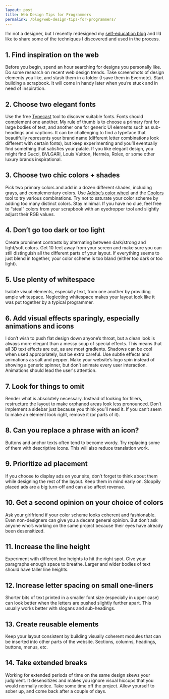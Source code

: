 ```yaml
---
layout: post
title: Web Design Tips for Programmers
permalink: /blog/web-design-tips-for-programmers/
---
```


I’m not a designer, but I recently redesigned my
[self-education blog](http://www.self-learner.com) and I’d like to share some
of the techniques I discovered and used in the process.

## 1. Find inspiration on the web

Before you begin, spend an hour searching for designs you personally like. Do
some research on recent web design trends. Take screenshots of design elements
you like, and stash them in a folder (I save them in Evernote). Start building
a scrapbook. It will come in handy later when you’re stuck and in need of
inspiration.

## 2. Choose two elegant fonts

Use the free [Typecast](https://typecast.com/) tool to discover suitable fonts.
Fonts should complement one another. My rule of thumb is to choose a primary
font for large bodies of text, and another one for generic UI elements such as
sub-headings and captions. It can be challenging to find a typeface that
beautifully represents your brand name (different letter combinations look
different with certain fonts), but keep experimenting and you’ll eventually
find something that satisfies your palate. If you like elegant design, you
might find Gucci, BVLGARI, Louis Vuitton, Hermès, Rolex, or some other luxury
brands inspirational.

## 3. Choose two chic colors + shades

Pick two primary colors and add in a dozen different shades, including grays,
and complementary colors. Use
[Adobe’s color wheel](https://color.adobe.com/create/color-wheel/) and
the [Coolors](https://coolors.co) tool to try various combinations. Try not to
saturate your color scheme by adding too many distinct colors. Stay minimal.
If you have no clue, feel free to “steal” colors from your scrapbook with an
eyedropper tool and slightly adjust their RGB values.

## 4. Don’t go too dark or too light

Create prominent contrasts by alternating between dark/strong and light/soft
colors. Get 10 feet away from your screen and make sure you can still
distinguish all the different parts of your layout. If everything seems to just
blend in together, your color scheme is too bland (either too dark or too
light).

## 5. Use plenty of whitespace

Isolate visual elements, especially text, from one another by providing ample
whitespace. Neglecting whitespace makes your layout look like it was put
together by a typical programmer.

## 6. Add visual effects sparingly, especially animations and icons

I don’t wish to push flat design down anyone’s throat, but a clean look is
always more elegant than a messy soup of special effects. This means that all
3D text effects are out, as are most gradients. Shadows can be cool when used
appropriately, but be extra careful. Use subtle effects and animations as salt
and pepper. Make your website’s logo spin instead of showing a generic spinner,
but don’t animate every user interaction. Animations should lead the user's
attention.

## 7. Look for things to omit

Render what is absolutely necessary. Instead of looking for fillers,
restructure the layout to make orphaned areas look less pronounced. Don’t
implement a sidebar just because you think you’ll need it. If you can’t seem to
make an element look right, remove it (or parts of it).

## 8. Can you replace a phrase with an icon?

Buttons and anchor texts often tend to become wordy. Try replacing some of them
with descriptive icons. This will also reduce translation work.

## 9. Prioritize ad placement

If you choose to display ads on your site, don’t forget to think about them
while designing the rest of the layout. Keep them in mind early on. Sloppily
placed ads are a big turn-off and can also affect revenue.

## 10. Get a second opinion on your choice of colors

Ask your girlfriend if your color scheme looks coherent and fashionable. Even
non-designers can give you a decent general opinion. But don’t ask anyone
who’s working on the same project because their eyes have already been
desensitized.

## 11. Increase the line height

Experiment with different line heights to hit the right spot. Give your
paragraphs enough space to breathe. Larger and wider bodies of text should
have taller line heights.

## 12. Increase letter spacing on small one-liners

Shorter bits of text printed in a smaller font size (especially in upper case)
can look better when the letters are pushed slightly further apart. This
usually works better with slogans and sub-headings.

## 13. Create reusable elements

Keep your layout consistent by building visually coherent modules that can be
inserted into other parts of the website. Sections, columns, headings, buttons,
menus, etc.

## 14. Take extended breaks

Working for extended periods of time on the same design skews your judgment. It
desensitizes and makes you ignore visual hiccups that you would normally
notice. Take some time off the project. Allow yourself to sober up, and come
back after a couple of days.
